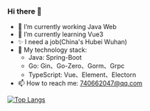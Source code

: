 ### Hi there 👋

- 🔭 I’m currently working Java Web
- 🌱 I’m currently learning Vue3
- ✨ I need a job(China's Hubei Wuhan)
- 🤔 My technology stack: 
  - Java: Spring-Boot
  - Go: Gin、Go-Zero、Gorm、Grpc
  - TypeScript: Vue、Element、Electorn
- 📫 How to reach me: 740662047@qq.com

[![Top Langs](https://github-readme-stats.vercel.app/api/top-langs/?username=cai-zl&hide_progress=true)](https://github.com/anuraghazra/github-readme-stats)

